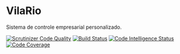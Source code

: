 # VilaRio
Sistema de controle empresarial personalizado.

[![Scrutinizer Code Quality](https://scrutinizer-ci.com/g/Crawl3r/VilaRio/badges/quality-score.png?b=master)](https://scrutinizer-ci.com/g/Crawl3r/VilaRio/?branch=master)
[![Build Status](https://scrutinizer-ci.com/g/Crawl3r/VilaRio/badges/build.png?b=master)](https://scrutinizer-ci.com/g/Crawl3r/VilaRio/build-status/master)
[![Code Intelligence Status](https://scrutinizer-ci.com/g/Crawl3r/VilaRio/badges/code-intelligence.svg?b=master)](https://scrutinizer-ci.com/code-intelligence)
[![Code Coverage](https://scrutinizer-ci.com/g/Crawl3r/VilaRio/badges/coverage.png?b=master)](https://scrutinizer-ci.com/g/Crawl3r/VilaRio/?branch=master)
